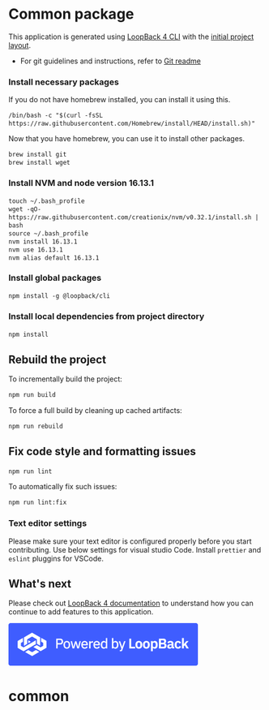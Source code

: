 # Common package

This application is generated using [LoopBack 4 CLI](https://loopback.io/doc/en/lb4/Command-line-interface.html) with the
[initial project layout](https://loopback.io/doc/en/lb4/Loopback-application-layout.html).

- For git guidelines and instructions, refer to [Git readme](GIT.md)

### Install necessary packages

If you do not have homebrew installed, you can install it using this.

```
/bin/bash -c "$(curl -fsSL https://raw.githubusercontent.com/Homebrew/install/HEAD/install.sh)"
```

Now that you have homebrew, you can use it to install other packages.

```
brew install git
brew install wget
```

### Install NVM and node version 16.13.1

```
touch ~/.bash_profile
wget -qO- https://raw.githubusercontent.com/creationix/nvm/v0.32.1/install.sh | bash
source ~/.bash_profile
nvm install 16.13.1
nvm use 16.13.1
nvm alias default 16.13.1
```

### Install global packages

```
npm install -g @loopback/cli
```

### Install local dependencies from project directory

`npm install`

## Rebuild the project

To incrementally build the project:

```sh
npm run build
```

To force a full build by cleaning up cached artifacts:

```sh
npm run rebuild
```

## Fix code style and formatting issues

```sh
npm run lint
```

To automatically fix such issues:

```sh
npm run lint:fix
```

### Text editor settings

Please make sure your text editor is configured properly before you start contributing. Use below settings for visual studio Code. Install
`prettier` and `eslint` pluggins for VSCode.

## What's next

Please check out [LoopBack 4 documentation](https://loopback.io/doc/en/lb4/) to understand how you can continue to add features to this
application.

[![LoopBack](<https://github.com/loopbackio/loopback-next/raw/master/docs/site/imgs/branding/Powered-by-LoopBack-Badge-(blue)-@2x.png>)](http://loopback.io/)
# common
